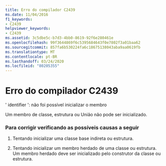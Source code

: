 ```yaml
---
title: Erro do compilador C2439
ms.date: 11/04/2016
f1_keywords:
- C2439
helpviewer_keywords:
- C2439
ms.assetid: 3c5dbe5c-b7d3-4bb0-8619-92f6e280461e
ms.openlocfilehash: 99f3644869f6c5395684643f0e7802f3a01baa62
ms.sourcegitcommit: 857fa6b530224fa6c18675138043aba9aa0619fb
ms.translationtype: MT
ms.contentlocale: pt-BR
ms.lasthandoff: 03/24/2020
ms.locfileid: "80205355"
---
```

# <a name="compiler-error-c2439"></a>Erro do compilador C2439

' identifier ': não foi possível inicializar o membro

Um membro de classe, estrutura ou União não pode ser inicializado.

### <a name="to-fix-by-checking-the-following-possible-causes"></a>Para corrigir verificando as possíveis causas a seguir

1. Tentando inicializar uma classe base indireta ou estrutura.

1. Tentando inicializar um membro herdado de uma classe ou estrutura. Um membro herdado deve ser inicializado pelo construtor da classe ou estrutura.
